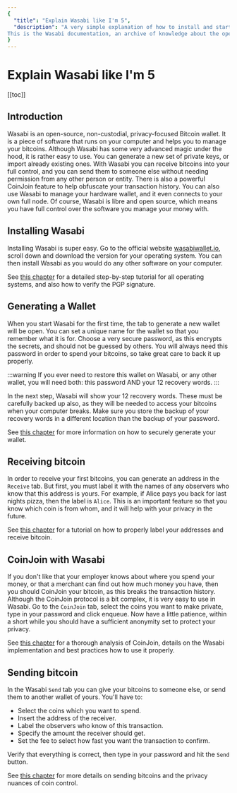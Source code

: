 ```yaml
---
{
  "title": "Explain Wasabi like I'm 5",
  "description": "A very simple explanation of how to install and start Wasabi, as well as receiving, sending, and coinjoining. 
This is the Wasabi documentation, an archive of knowledge about the open-source, non-custodial and privacy-focused Bitcoin wallet for desktop."
}
---
```


# Explain Wasabi like I'm 5

[[toc]]

## Introduction

Wasabi is an open-source, non-custodial, privacy-focused Bitcoin wallet.
It is a piece of software that runs on your computer and helps you to manage your bitcoins.
Although Wasabi has some very advanced magic under the hood, it is rather easy to use.
You can generate a new set of private keys, or import already existing ones.
With Wasabi you can receive bitcoins into your full control, and you can send them to someone else without needing permission from any other person or entity.
There is also a powerful CoinJoin feature to help obfuscate your transaction history.
You can also use Wasabi to manage your hardware wallet, and it even connects to your own full node.
Of course, Wasabi is libre and open source, which means you have full control over the software you manage your money with.

## Installing Wasabi

Installing Wasabi is super easy.
Go to the official website [wasabiwallet.io](https://wasabiwallet.io), scroll down and download the version for your operating system.
You can then install Wasabi as you would do any other software on your computer.

See [this chapter](/using-wasabi/InstallPackage.md) for a detailed step-by-step tutorial for all operating systems, and also how to verify the PGP signature.

## Generating a Wallet

When you start Wasabi for the first time, the tab to generate a new wallet will be open.
You can set a unique name for the wallet so that you remember what it is for.
Choose a very secure password, as this encrypts the secrets, and should not be guessed by others.
You will always need this password in order to spend your bitcoins, so take great care to back it up properly.

:::warning
If you ever need to restore this wallet on Wasabi, or any other wallet, you will need both: this password AND your 12 recovery words.
:::

In the next step, Wasabi will show your 12 recovery words.
These must be carefully backed up also, as they will be needed to access your bitcoins when your computer breaks.
Make sure you store the backup of your recovery words in a different location than the backup of your password.

See [this chapter](/using-wasabi/WalletGeneration.md) for more information on how to securely generate your wallet.

## Receiving bitcoin

In order to receive your first bitcoins, you can generate an address in the `Receive` tab.
But first, you must label it with the names of any observers who know that this address is yours.
For example, if Alice pays you back for last nights pizza, then the label is `Alice`.
This is an important feature so that you know which coin is from whom, and it will help with your privacy in the future.

See [this chapter](/using-wasabi/Receive.md) for a tutorial on how to properly label your addresses and receive bitcoin.

## CoinJoin with Wasabi

If you don't like that your employer knows about where you spend your money, or that a merchant can find out how much money you have, then you should CoinJoin your bitcoin, as this breaks the transaction history.
Although the CoinJoin protocol is a bit complex, it is very easy to use in Wasabi.
Go to the `CoinJoin` tab, select the coins you want to make private, type in your password and click enqueue.
Now have a little patience, within a short while you should have a sufficient anonymity set to protect your privacy.

See [this chapter](/using-wasabi/CoinJoin.md) for a thorough analysis of CoinJoin, details on the Wasabi implementation and best practices how to use it properly.

## Sending bitcoin

In the Wasabi `Send` tab you can give your bitcoins to someone else, or send them to another wallet of yours.
You'll have to:
* Select the coins which you want to spend.
* Insert the address of the receiver.
* Label the observers who know of this transaction.
* Specify the amount the receiver should get.
* Set the fee to select how fast you want the transaction to confirm.

Verify that everything is correct, then type in your password and hit the `Send` button.

See [this chapter](/using-wasabi/Send.md) for more details on sending bitcoins and the privacy nuances of coin control.
